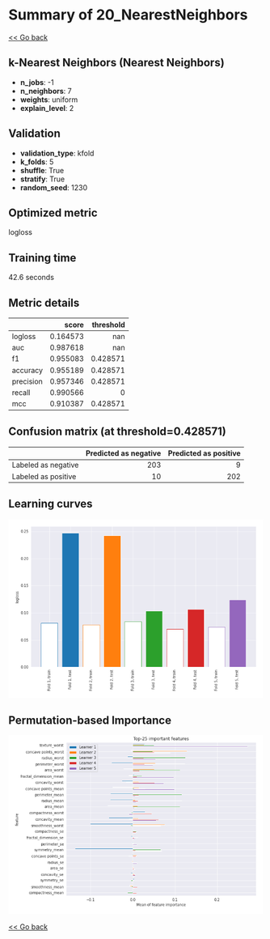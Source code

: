 # Summary of 20_NearestNeighbors

[<< Go back](../README.md)


## k-Nearest Neighbors (Nearest Neighbors)
- **n_jobs**: -1
- **n_neighbors**: 7
- **weights**: uniform
- **explain_level**: 2

## Validation
 - **validation_type**: kfold
 - **k_folds**: 5
 - **shuffle**: True
 - **stratify**: True
 - **random_seed**: 1230

## Optimized metric
logloss

## Training time

42.6 seconds

## Metric details
|           |    score |   threshold |
|:----------|---------:|------------:|
| logloss   | 0.164573 |  nan        |
| auc       | 0.987618 |  nan        |
| f1        | 0.955083 |    0.428571 |
| accuracy  | 0.955189 |    0.428571 |
| precision | 0.957346 |    0.428571 |
| recall    | 0.990566 |    0        |
| mcc       | 0.910387 |    0.428571 |


## Confusion matrix (at threshold=0.428571)
|                     |   Predicted as negative |   Predicted as positive |
|:--------------------|------------------------:|------------------------:|
| Labeled as negative |                     203 |                       9 |
| Labeled as positive |                      10 |                     202 |

## Learning curves
![Learning curves](learning_curves.png)

## Permutation-based Importance
![Permutation-based Importance](permutation_importance.png)

[<< Go back](../README.md)
